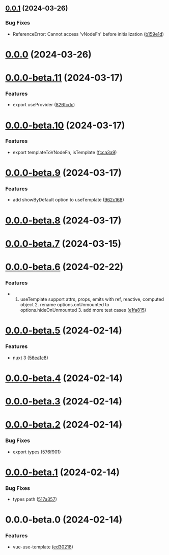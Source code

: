 

## [0.0.1](https://github.com/hunterliu1003/vue-use-template/compare/0.0.0...0.0.1) (2024-03-26)


### Bug Fixes

* ReferenceError: Cannot access 'vNodeFn' before initialization ([b159e1d](https://github.com/hunterliu1003/vue-use-template/commit/b159e1d728306135fd51f55d44d1649e541f45e8))

# [0.0.0](https://github.com/hunterliu1003/vue-use-template/compare/0.0.0-beta.11...0.0.0) (2024-03-26)

# [0.0.0-beta.11](https://github.com/hunterliu1003/vue-use-template/compare/0.0.0-beta.10...0.0.0-beta.11) (2024-03-17)


### Features

* export useProvider ([826fcdc](https://github.com/hunterliu1003/vue-use-template/commit/826fcdce135c983494751e187b304c7e127fea1d))

# [0.0.0-beta.10](https://github.com/hunterliu1003/vue-use-template/compare/0.0.0-beta.9...0.0.0-beta.10) (2024-03-17)


### Features

* export templateToVNodeFn, isTemplate ([fcca3a9](https://github.com/hunterliu1003/vue-use-template/commit/fcca3a9384c19d3ba90a9c56c46cbba10317f252))

# [0.0.0-beta.9](https://github.com/hunterliu1003/vue-use-template/compare/0.0.0-beta.8...0.0.0-beta.9) (2024-03-17)


### Features

* add showByDefault option to useTemplate ([962c168](https://github.com/hunterliu1003/vue-use-template/commit/962c168cfa43a43226bcf6238216b203a61e1de7))

# [0.0.0-beta.8](https://github.com/hunterliu1003/vue-use-template/compare/0.0.0-beta.7...0.0.0-beta.8) (2024-03-17)

# [0.0.0-beta.7](https://github.com/hunterliu1003/vue-use-template/compare/0.0.0-beta.6...0.0.0-beta.7) (2024-03-15)

# [0.0.0-beta.6](https://github.com/hunterliu1003/vue-use-template/compare/0.0.0-beta.5...0.0.0-beta.6) (2024-02-22)


### Features

* 1. useTemplate support attrs, props, emits with ref, reactive, computed object 2. rename options.onUnmounted to options.hideOnUnmounted 3. add more test cases ([e1fa815](https://github.com/hunterliu1003/vue-use-template/commit/e1fa81528bdd2589f83182eb93b80ad21e953fed))

# [0.0.0-beta.5](https://github.com/hunterliu1003/vue-use-template/compare/0.0.0-beta.4...0.0.0-beta.5) (2024-02-14)


### Features

* nuxt 3 ([56ea1c8](https://github.com/hunterliu1003/vue-use-template/commit/56ea1c83886005b8d49e6880f954825750c16547))

# [0.0.0-beta.4](https://github.com/hunterliu1003/vue-use-template/compare/0.0.0-beta.3...0.0.0-beta.4) (2024-02-14)

# [0.0.0-beta.3](https://github.com/hunterliu1003/vue-use-template/compare/0.0.0-beta.2...0.0.0-beta.3) (2024-02-14)

# [0.0.0-beta.2](https://github.com/hunterliu1003/vue-use-template/compare/0.0.0-beta.1...0.0.0-beta.2) (2024-02-14)


### Bug Fixes

* export types ([576f901](https://github.com/hunterliu1003/vue-use-template/commit/576f9013c86a2a1219d307687375b5bb5ed3571f))

# [0.0.0-beta.1](https://github.com/hunterliu1003/vue-use-template/compare/0.0.0-beta.0...0.0.0-beta.1) (2024-02-14)


### Bug Fixes

* types path ([517a357](https://github.com/hunterliu1003/vue-use-template/commit/517a35745a768e38ca2c596e84d98859db89a6d2))

# 0.0.0-beta.0 (2024-02-14)


### Features

* vue-use-template ([ed30218](https://github.com/hunterliu1003/vue-use-template/commit/ed30218450f2e741d255ff7cbc91be0cbee7bc07))
